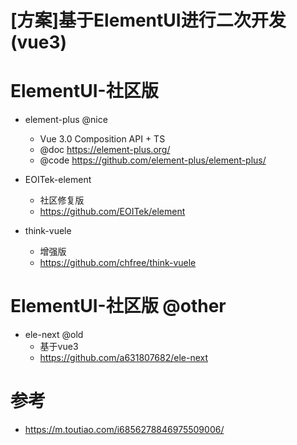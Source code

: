 # [方案]基于ElementUI进行二次开发(vue3)

# ElementUI-社区版

- element-plus @nice
  - Vue 3.0 Composition API + TS
  - @doc https://element-plus.org/
  - @code https://github.com/element-plus/element-plus/

- EOITek-element
  - 社区修复版
  - https://github.com/EOITek/element

- think-vuele
  - 增强版
  - https://github.com/chfree/think-vuele

# ElementUI-社区版 @other

- ele-next @old
  - 基于vue3
  - https://github.com/a631807682/ele-next

# 参考

- https://m.toutiao.com/i6856278846975509006/